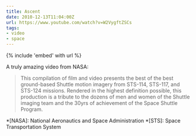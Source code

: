 ```yaml
---
title: Ascent
date: 2010-12-13T11:04:00Z
url: https://www.youtube.com/watch?v=W2VygftZSCs
tags:
- video
- space
---
```

{% include 'embed' with url %}

A truly amazing video from NASA:

> This compilation of film and video presents the best of the best ground-based Shuttle motion imagery from STS-114, STS-117, and STS-124 missions. Rendered in the highest definition possible, this production is a tribute to the dozens of men and women of the Shuttle imaging team and the 30yrs of achievement of the Space Shuttle Program.

*[NASA]: National Aeronautics and Space Administration
*[STS]: Space Transportation System
